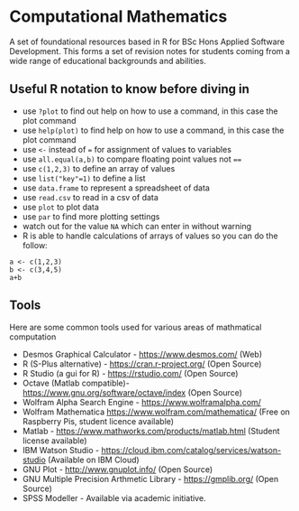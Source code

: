 # Computational Mathematics

A set of foundational resources based in R for BSc Hons Applied Software Development.  This forms a set of revision notes for students coming from a wide range of educational backgrounds and abilities.

## Useful R notation to know before diving in

* use ```?plot``` to find out help on how to use a command, in this case the plot command
* use ```help(plot)``` to find help on how to use a command, in this case the plot command
* use ```<-``` instead of ```=``` for assignment of values to variables
* use ```all.equal(a,b)``` to compare floating point values not ```==```
* use ```c(1,2,3)``` to define an array of values
* use ```list("key"=1)``` to define a list
* use ```data.frame``` to represent a spreadsheet of data
* use ```read.csv``` to read in a csv of data
* use ```plot``` to plot data
* use ```par``` to find more plotting settings
* watch out for the value ```NA``` which can enter in without warning
* R is able to handle calculations of arrays of values so you can do the follow: 

```
a <- c(1,2,3)
b <- c(3,4,5)
a+b
```

## Tools

Here are some common tools used for various areas of mathmatical computation

* Desmos Graphical Calculator - https://www.desmos.com/ (Web)
* R (S-Plus alternative) - https://cran.r-project.org/ (Open Source)
* R Studio (a gui for R) - https://rstudio.com/ (Open Source)
* Octave (Matlab compatible)- https://www.gnu.org/software/octave/index (Open Source)
* Wolfram Alpha Search Engine - https://www.wolframalpha.com/
* Wolfram Mathematica https://www.wolfram.com/mathematica/ (Free on Raspberry Pis, student licence available)
* Matlab - https://www.mathworks.com/products/matlab.html (Student license available)
* IBM Watson Studio - https://cloud.ibm.com/catalog/services/watson-studio (Available on IBM Cloud)
* GNU Plot - http://www.gnuplot.info/ (Open Source)
* GNU Multiple Precision Arthmetic Library - https://gmplib.org/ (Open Source)
* SPSS Modeller - Available via academic initiative.
